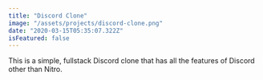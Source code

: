 ```yaml
---
title: "Discord Clone"
image: "/assets/projects/discord-clone.png"
date: "2020-03-15T05:35:07.322Z"
isFeatured: false
---
```


This is a simple, fullstack Discord clone that has all the
features of Discord other than Nitro.
